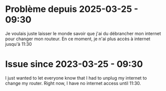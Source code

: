 # Problème depuis 2025-03-25 - 09:30
Je voulais juste laisser le monde savoir que j'ai du débrancher mon internet pour changer mon routeur. En ce moment, je n'ai plus accès à internet jusqu'à 11:30

# Issue since 2023-03-25 - 09:30
I just wanted to let everyone know that I had to unplug my internet to change my router. Right now, I have no internet access until 11:30.
